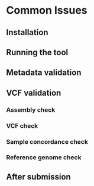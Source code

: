 # Common Issues

## Installation

## Running the tool

## Metadata validation

## VCF validation

### Assembly check

### VCF check

### Sample concordance check

### Reference genome check

## After submission
